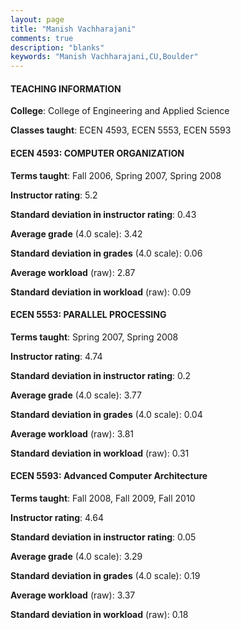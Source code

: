 ```yaml
---
layout: page
title: "Manish Vachharajani" 
comments: true
description: "blanks"
keywords: "Manish Vachharajani,CU,Boulder"
---
```

<head>
<script src="https://ajax.googleapis.com/ajax/libs/jquery/2.1.3/jquery.min.js"></script>
<script src="https://dl.dropboxusercontent.com/s/pc42nxpaw1ea4o9/highcharts.js?dl=0"></script>
<!-- <script src="../assets/js/highcharts.js"></script> -->
<style type="text/css">@font-face {
	font-family: "Bebas Neue";
	src: url(https://www.filehosting.org/file/details/544349/BebasNeue Regular.otf) format("opentype");
	}
	h1.Bebas { 
		font-family: "Bebas Neue", Verdana, Tahoma;
	}
</style>
</head>
	   
#### TEACHING INFORMATION

**College**: College of Engineering and Applied Science

**Classes taught**: ECEN 4593, ECEN 5553, ECEN 5593

#### ECEN 4593: COMPUTER ORGANIZATION

**Terms taught**: Fall 2006, Spring 2007, Spring 2008

**Instructor rating**: 5.2

**Standard deviation in instructor rating**: 0.43

**Average grade** (4.0 scale): 3.42

**Standard deviation in grades** (4.0 scale): 0.06

**Average workload** (raw): 2.87

**Standard deviation in workload** (raw): 0.09

#### ECEN 5553: PARALLEL PROCESSING

**Terms taught**: Spring 2007, Spring 2008

**Instructor rating**: 4.74

**Standard deviation in instructor rating**: 0.2

**Average grade** (4.0 scale): 3.77

**Standard deviation in grades** (4.0 scale): 0.04

**Average workload** (raw): 3.81

**Standard deviation in workload** (raw): 0.31

#### ECEN 5593: Advanced Computer Architecture

**Terms taught**: Fall 2008, Fall 2009, Fall 2010

**Instructor rating**: 4.64

**Standard deviation in instructor rating**: 0.05

**Average grade** (4.0 scale): 3.29

**Standard deviation in grades** (4.0 scale): 0.19

**Average workload** (raw): 3.37

**Standard deviation in workload** (raw): 0.18

